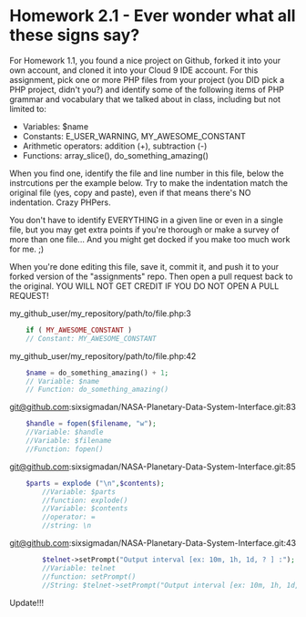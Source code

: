 # Homework 2.1 - Ever wonder what all these signs say?

For Homework 1.1, you found a nice project on Github, forked it into your own account, and cloned it into your Cloud 9 IDE account. For this assignment, pick one or more PHP files from your project (you DID pick a PHP project, didn't you?) and identify some of the following items of PHP grammar and vocabulary that we talked about in class, including but not limited to:

* Variables: $name
* Constants: E_USER_WARNING, MY_AWESOME_CONSTANT
* Arithmetic operators: addition (+), subtraction (-)
* Functions: array_slice(), do_something_amazing()

When you find one, identify the file and line number in this file, below the instrcutions per the example below. Try to make the indentation match the original file (yes, copy and paste), even if that means there's NO indentation. Crazy PHPers.

You don't have to identify EVERYTHING in a given line or even in a single file, but you may get extra points if you're thorough or make a survey of more than one file... And you might get docked if you make too much work for me. ;)

When you're done editing this file, save it, commit it, and push it to your forked version of the "assignments" repo. Then open a pull request back to the original. YOU WILL NOT GET CREDIT IF YOU DO NOT OPEN A PULL REQUEST!

my_github_user/my_repository/path/to/file.php:3
```php
    if ( MY_AWESOME_CONSTANT )
    // Constant: MY_AWESOME_CONSTANT
```

my_github_user/my_repository/path/to/file.php:42
```php
    $name = do_something_amazing() + 1;
    // Variable: $name
    // Function: do_something_amazing()
```

git@github.com:sixsigmadan/NASA-Planetary-Data-System-Interface.git:83
```php
    $handle = fopen($filename, "w");
    //Variable: $handle
    //Variable: $filename
    //Function: fopen()
```

git@github.com:sixsigmadan/NASA-Planetary-Data-System-Interface.git:85
```php
    $parts = explode ("\n",$contents);
        //Variable: $parts
        //function: explode()
        //Variable: $contents
        //operator: = 
        //string: \n
```        


 git@github.com:sixsigmadan/NASA-Planetary-Data-System-Interface.git:43
```php
        $telnet->setPrompt("Output interval [ex: 10m, 1h, 1d, ? ] :");
        //Variable: telnet
        //function: setPrompt()
        //String: $telnet->setPrompt("Output interval [ex: 10m, 1h, 1d, ? ] :");
```
Update!!!
